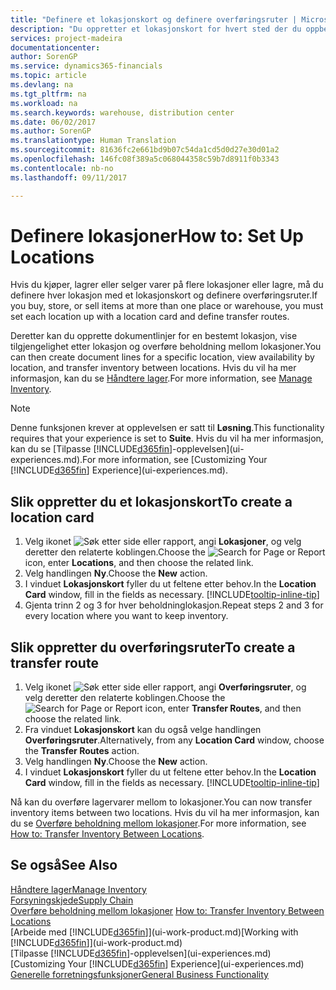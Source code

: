 ```yaml
---
title: "Definere et lokasjonskort og definere overføringsruter | Microsoft-dokumentasjon"
description: "Du oppretter et lokasjonskort for hvert sted der du oppbevarer lagervarer, for eksempel et lager eller distribusjonssenter, og definerer ruter for å overføre varer mellom lokasjoner."
services: project-madeira
documentationcenter: 
author: SorenGP
ms.service: dynamics365-financials
ms.topic: article
ms.devlang: na
ms.tgt_pltfrm: na
ms.workload: na
ms.search.keywords: warehouse, distribution center
ms.date: 06/02/2017
ms.author: SorenGP
ms.translationtype: Human Translation
ms.sourcegitcommit: 81636fc2e661bd9b07c54da1cd5d0d27e30d01a2
ms.openlocfilehash: 146fc08f389a5c068044358c59b7d8911f0b3343
ms.contentlocale: nb-no
ms.lasthandoff: 09/11/2017

---
```

# <a name="how-to-set-up-locations"></a><span data-ttu-id="9f159-103">Definere lokasjoner</span><span class="sxs-lookup"><span data-stu-id="9f159-103">How to: Set Up Locations</span></span>
<span data-ttu-id="9f159-104">Hvis du kjøper, lagrer eller selger varer på flere lokasjoner eller lagre, må du definere hver lokasjon med et lokasjonskort og definere overføringsruter.</span><span class="sxs-lookup"><span data-stu-id="9f159-104">If you buy, store, or sell items at more than one place or warehouse, you must set each location up with a location card and define transfer routes.</span></span>

<span data-ttu-id="9f159-105">Deretter kan du opprette dokumentlinjer for en bestemt lokasjon, vise tilgjengelighet etter lokasjon og overføre beholdning mellom lokasjoner.</span><span class="sxs-lookup"><span data-stu-id="9f159-105">You can then create document lines for a specific location, view availability by location, and transfer inventory between locations.</span></span> <span data-ttu-id="9f159-106">Hvis du vil ha mer informasjon, kan du se [Håndtere lager](inventory-manage-inventory.md).</span><span class="sxs-lookup"><span data-stu-id="9f159-106">For more information, see [Manage Inventory](inventory-manage-inventory.md).</span></span>

> [!NOTE]  
>   <span data-ttu-id="9f159-107">Denne funksjonen krever at opplevelsen er satt til **Løsning**.</span><span class="sxs-lookup"><span data-stu-id="9f159-107">This functionality requires that your experience is set to **Suite**.</span></span> <span data-ttu-id="9f159-108">Hvis du vil ha mer informasjon, kan du se [Tilpasse [!INCLUDE[d365fin](includes/d365fin_md.md)]-opplevelsen](ui-experiences.md).</span><span class="sxs-lookup"><span data-stu-id="9f159-108">For more information, see [Customizing Your [!INCLUDE[d365fin](includes/d365fin_md.md)] Experience](ui-experiences.md).</span></span>

## <a name="to-create-a-location-card"></a><span data-ttu-id="9f159-109">Slik oppretter du et lokasjonskort</span><span class="sxs-lookup"><span data-stu-id="9f159-109">To create a location card</span></span>
1. <span data-ttu-id="9f159-110">Velg ikonet ![Søk etter side eller rapport](media/ui-search/search_small.png "Ikonet Søk etter side eller rapport"), angi **Lokasjoner**, og velg deretter den relaterte koblingen.</span><span class="sxs-lookup"><span data-stu-id="9f159-110">Choose the ![Search for Page or Report](media/ui-search/search_small.png "Search for Page or Report icon") icon, enter **Locations**, and then choose the related link.</span></span>
2. <span data-ttu-id="9f159-111">Velg handlingen **Ny**.</span><span class="sxs-lookup"><span data-stu-id="9f159-111">Choose the **New** action.</span></span>
3. <span data-ttu-id="9f159-112">I vinduet **Lokasjonskort** fyller du ut feltene etter behov.</span><span class="sxs-lookup"><span data-stu-id="9f159-112">In the **Location Card** window, fill in the fields as necessary.</span></span> [!INCLUDE[tooltip-inline-tip](includes/tooltip-inline-tip_md.md)]
4. <span data-ttu-id="9f159-113">Gjenta trinn 2 og 3 for hver beholdninglokasjon.</span><span class="sxs-lookup"><span data-stu-id="9f159-113">Repeat steps 2 and 3 for every location where you want to keep inventory.</span></span>

## <a name="to-create-a-transfer-route"></a><span data-ttu-id="9f159-114">Slik oppretter du overføringsruter</span><span class="sxs-lookup"><span data-stu-id="9f159-114">To create a transfer route</span></span>
1. <span data-ttu-id="9f159-115">Velg ikonet ![Søk etter side eller rapport](media/ui-search/search_small.png "Ikonet Søk etter side eller rapport"), angi **Overføringsruter**, og velg deretter den relaterte koblingen.</span><span class="sxs-lookup"><span data-stu-id="9f159-115">Choose the ![Search for Page or Report](media/ui-search/search_small.png "Search for Page or Report icon") icon, enter **Transfer Routes**, and then choose the related link.</span></span>
2. <span data-ttu-id="9f159-116">Fra vinduet **Lokasjonskort** kan du også velge handlingen **Overføringsruter**.</span><span class="sxs-lookup"><span data-stu-id="9f159-116">Alternatively, from any **Location Card** window, choose the **Transfer Routes** action.</span></span>
3. <span data-ttu-id="9f159-117">Velg handlingen **Ny**.</span><span class="sxs-lookup"><span data-stu-id="9f159-117">Choose the **New** action.</span></span>
4. <span data-ttu-id="9f159-118">I vinduet **Lokasjonskort** fyller du ut feltene etter behov.</span><span class="sxs-lookup"><span data-stu-id="9f159-118">In the **Location Card** window, fill in the fields as necessary.</span></span> [!INCLUDE[tooltip-inline-tip](includes/tooltip-inline-tip_md.md)]

<span data-ttu-id="9f159-119">Nå kan du overføre lagervarer mellom to lokasjoner.</span><span class="sxs-lookup"><span data-stu-id="9f159-119">You can now transfer inventory items between two locations.</span></span> <span data-ttu-id="9f159-120">Hvis du vil ha mer informasjon, kan du se [Overføre beholdning mellom lokasjoner](inventory-how-transfer-between-locations.md).</span><span class="sxs-lookup"><span data-stu-id="9f159-120">For more information, see [How to: Transfer Inventory Between Locations](inventory-how-transfer-between-locations.md).</span></span>    

## <a name="see-also"></a><span data-ttu-id="9f159-121">Se også</span><span class="sxs-lookup"><span data-stu-id="9f159-121">See Also</span></span>
[<span data-ttu-id="9f159-122">Håndtere lager</span><span class="sxs-lookup"><span data-stu-id="9f159-122">Manage Inventory</span></span>](inventory-manage-inventory.md)  
[<span data-ttu-id="9f159-123">Forsyningskjede</span><span class="sxs-lookup"><span data-stu-id="9f159-123">Supply Chain</span></span>](madeira-supply-chain.md)  
<span data-ttu-id="9f159-124">[Overføre beholdning mellom lokasjoner](inventory-how-transfer-between-locations.md)  </span><span class="sxs-lookup"><span data-stu-id="9f159-124">[How to: Transfer Inventory Between Locations](inventory-how-transfer-between-locations.md)  </span></span>  
<span data-ttu-id="9f159-125">[Arbeide med [!INCLUDE[d365fin](includes/d365fin_md.md)]](ui-work-product.md)</span><span class="sxs-lookup"><span data-stu-id="9f159-125">[Working with [!INCLUDE[d365fin](includes/d365fin_md.md)]](ui-work-product.md)</span></span>  
<span data-ttu-id="9f159-126">[Tilpasse [!INCLUDE[d365fin](includes/d365fin_md.md)]-opplevelsen](ui-experiences.md)</span><span class="sxs-lookup"><span data-stu-id="9f159-126">[Customizing Your [!INCLUDE[d365fin](includes/d365fin_md.md)] Experience](ui-experiences.md)</span></span>  
[<span data-ttu-id="9f159-127">Generelle forretningsfunksjoner</span><span class="sxs-lookup"><span data-stu-id="9f159-127">General Business Functionality</span></span>](ui-across-business-areas.md)

